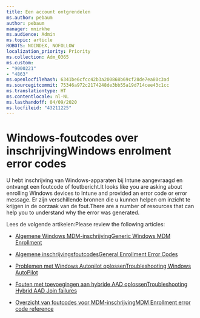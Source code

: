 ```yaml
---
title: Een account ontgrendelen
ms.author: pebaum
author: pebaum
manager: mnirkhe
ms.audience: Admin
ms.topic: article
ROBOTS: NOINDEX, NOFOLLOW
localization_priority: Priority
ms.collection: Adm_O365
ms.custom:
- "9000221"
- "4863"
ms.openlocfilehash: 6341be6cfcc42b3a200868b69cf28de7ea80c3ad
ms.sourcegitcommit: 75346a972c2174248de3bb55a19d714cee43c1cc
ms.translationtype: HT
ms.contentlocale: nl-NL
ms.lasthandoff: 04/09/2020
ms.locfileid: "43211225"
---
```

# <a name="windows-enrolment-error-codes"></a><span data-ttu-id="70b07-102">Windows-foutcodes over inschrijving</span><span class="sxs-lookup"><span data-stu-id="70b07-102">Windows enrolment error codes</span></span>

<span data-ttu-id="70b07-103">U hebt inschrijving van Windows-apparaten bij Intune aangevraagd en ontvangt een foutcode of foutbericht.</span><span class="sxs-lookup"><span data-stu-id="70b07-103">It looks like you are asking about enrolling Windows devices to Intune and provided an error code or error message.</span></span> <span data-ttu-id="70b07-104">Er zijn verschillende bronnen die u kunnen helpen om inzicht te krijgen in de oorzaak van de fout.</span><span class="sxs-lookup"><span data-stu-id="70b07-104">There are a number of resources that can help you to understand why the error was generated.</span></span>
 
<span data-ttu-id="70b07-105">Lees de volgende artikelen:</span><span class="sxs-lookup"><span data-stu-id="70b07-105">Please review the following articles:</span></span>

- [<span data-ttu-id="70b07-106">Algemene Windows MDM-inschrijving</span><span class="sxs-lookup"><span data-stu-id="70b07-106">Generic Windows MDM Enrollment</span></span>](https://docs.microsoft.com/mem/intune/enrollment/troubleshoot-windows-enrollment-errors)

- [<span data-ttu-id="70b07-107">Algemene inschrijvingsfoutcodes</span><span class="sxs-lookup"><span data-stu-id="70b07-107">General Enrollment Error Codes</span></span>](https://docs.microsoft.com/mem/intune/enrollment/troubleshoot-device-enrollment-in-intune#general-enrollment-error-codes)

- [<span data-ttu-id="70b07-108">Problemen met Windows Autopilot oplossen</span><span class="sxs-lookup"><span data-stu-id="70b07-108">Troubleshooting Windows AutoPilot</span></span>](https://docs.microsoft.com/windows/deployment/windows-autopilot/troubleshooting)

- [<span data-ttu-id="70b07-109">Fouten met toevoegingen aan hybride AAD oplossen</span><span class="sxs-lookup"><span data-stu-id="70b07-109">Troubleshooting Hybrid AAD Join failures</span></span>](https://docs.microsoft.com/azure/active-directory/devices/troubleshoot-hybrid-join-windows-current)

- [<span data-ttu-id="70b07-110">Overzicht van foutcodes voor MDM-inschrijving</span><span class="sxs-lookup"><span data-stu-id="70b07-110">MDM Enrollment error code reference</span></span>](https://docs.microsoft.com/windows/win32/mdmreg/mdm-registration-constants)

